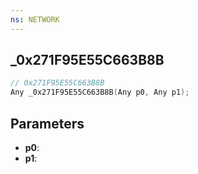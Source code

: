 ```yaml
---
ns: NETWORK
---
```

## _0x271F95E55C663B8B

```c
// 0x271F95E55C663B8B
Any _0x271F95E55C663B8B(Any p0, Any p1);
```

## Parameters
* **p0**:
* **p1**:
